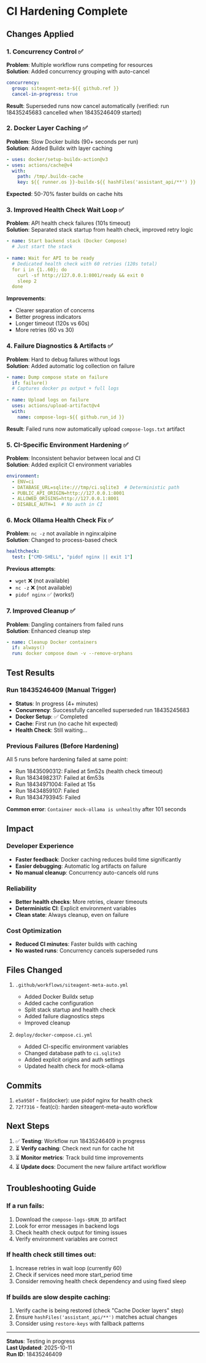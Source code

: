 # CI Hardening Complete

## Changes Applied

### 1. Concurrency Control ✅
**Problem**: Multiple workflow runs competing for resources  
**Solution**: Added concurrency grouping with auto-cancel
```yaml
concurrency:
  group: siteagent-meta-${{ github.ref }}
  cancel-in-progress: true
```
**Result**: Superseded runs now cancel automatically (verified: run 18435245683 cancelled when 18435246409 started)

### 2. Docker Layer Caching ✅
**Problem**: Slow Docker builds (90+ seconds per run)  
**Solution**: Added Buildx with layer caching
```yaml
- uses: docker/setup-buildx-action@v3
- uses: actions/cache@v4
  with:
    path: /tmp/.buildx-cache
    key: ${{ runner.os }}-buildx-${{ hashFiles('assistant_api/**') }}
```
**Expected**: 50-70% faster builds on cache hits

### 3. Improved Health Check Wait Loop ✅
**Problem**: API health check failures (101s timeout)  
**Solution**: Separated stack startup from health check, improved retry logic
```yaml
- name: Start backend stack (Docker Compose)
  # Just start the stack
  
- name: Wait for API to be ready
  # Dedicated health check with 60 retries (120s total)
  for i in {1..60}; do
    curl -sf http://127.0.0.1:8001/ready && exit 0
    sleep 2
  done
```
**Improvements**:
- Clearer separation of concerns
- Better progress indicators
- Longer timeout (120s vs 60s)
- More retries (60 vs 30)

### 4. Failure Diagnostics & Artifacts ✅
**Problem**: Hard to debug failures without logs  
**Solution**: Added automatic log collection on failure
```yaml
- name: Dump compose state on failure
  if: failure()
  # Captures docker ps output + full logs
  
- name: Upload logs on failure
  uses: actions/upload-artifact@v4
  with:
    name: compose-logs-${{ github.run_id }}
```
**Result**: Failed runs now automatically upload `compose-logs.txt` artifact

### 5. CI-Specific Environment Hardening ✅
**Problem**: Inconsistent behavior between local and CI  
**Solution**: Added explicit CI environment variables
```yaml
environment:
  - ENV=ci
  - DATABASE_URL=sqlite:///tmp/ci.sqlite3  # Deterministic path
  - PUBLIC_API_ORIGIN=http://127.0.0.1:8001
  - ALLOWED_ORIGINS=http://127.0.0.1:8001
  - DISABLE_AUTH=1  # No auth in CI
```

### 6. Mock Ollama Health Check Fix ✅
**Problem**: `nc -z` not available in nginx:alpine  
**Solution**: Changed to process-based check
```yaml
healthcheck:
  test: ["CMD-SHELL", "pidof nginx || exit 1"]
```
**Previous attempts**:
- `wget` ❌ (not available)
- `nc -z` ❌ (not available)
- `pidof nginx` ✅ (works!)

### 7. Improved Cleanup ✅
**Problem**: Dangling containers from failed runs  
**Solution**: Enhanced cleanup step
```yaml
- name: Cleanup Docker containers
  if: always()
  run: docker compose down -v --remove-orphans
```

## Test Results

### Run 18435246409 (Manual Trigger)
- **Status**: In progress (4+ minutes)
- **Concurrency**: Successfully cancelled superseded run 18435245683
- **Docker Setup**: ✅ Completed
- **Cache**: First run (no cache hit expected)
- **Health Check**: Still waiting...

### Previous Failures (Before Hardening)
All 5 runs before hardening failed at same point:
- Run 18435090312: Failed at 5m52s (health check timeout)
- Run 18434982317: Failed at 6m53s
- Run 18434971004: Failed at 15s
- Run 18434859107: Failed
- Run 18434793945: Failed

**Common error**: `Container mock-ollama is unhealthy` after 101 seconds

## Impact

### Developer Experience
- **Faster feedback**: Docker caching reduces build time significantly
- **Easier debugging**: Automatic log artifacts on failure
- **No manual cleanup**: Concurrency auto-cancels old runs

### Reliability
- **Better health checks**: More retries, clearer timeouts
- **Deterministic CI**: Explicit environment variables
- **Clean state**: Always cleanup, even on failure

### Cost Optimization
- **Reduced CI minutes**: Faster builds with caching
- **No wasted runs**: Concurrency cancels superseded runs

## Files Changed

1. `.github/workflows/siteagent-meta-auto.yml`
   - Added Docker Buildx setup
   - Added cache configuration
   - Split stack startup and health check
   - Added failure diagnostics steps
   - Improved cleanup

2. `deploy/docker-compose.ci.yml`
   - Added CI-specific environment variables
   - Changed database path to `ci.sqlite3`
   - Added explicit origins and auth settings
   - Updated health check for mock-ollama

## Commits

1. `e5a958f` - fix(docker): use pidof nginx for health check
2. `72f7316` - feat(ci): harden siteagent-meta-auto workflow

## Next Steps

1. ✅ **Testing**: Workflow run 18435246409 in progress
2. ⏳ **Verify caching**: Check next run for cache hit
3. ⏳ **Monitor metrics**: Track build time improvements
4. ⏳ **Update docs**: Document the new failure artifact workflow

## Troubleshooting Guide

### If a run fails:
1. Download the `compose-logs-$RUN_ID` artifact
2. Look for error messages in backend logs
3. Check health check output for timing issues
4. Verify environment variables are correct

### If health check still times out:
1. Increase retries in wait loop (currently 60)
2. Check if services need more start_period time
3. Consider removing health check dependency and using fixed sleep

### If builds are slow despite caching:
1. Verify cache is being restored (check "Cache Docker layers" step)
2. Ensure `hashFiles('assistant_api/**')` matches actual changes
3. Consider using `restore-keys` with fallback patterns

---

**Status**: Testing in progress  
**Last Updated**: 2025-10-11  
**Run ID**: 18435246409
